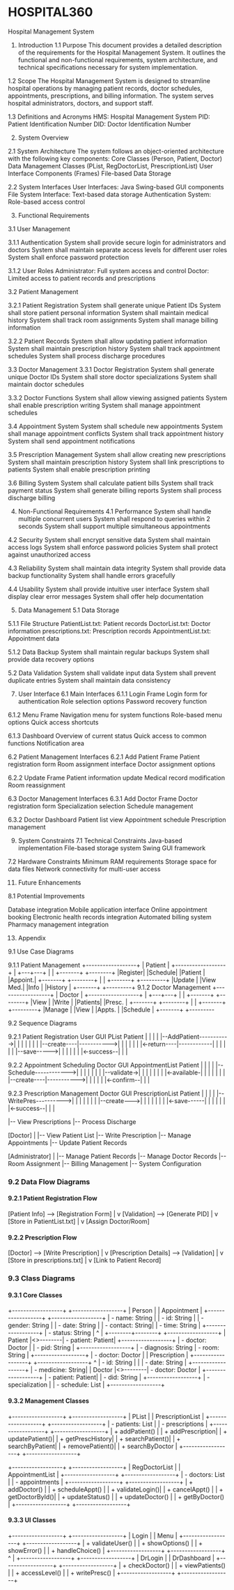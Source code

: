 # HOSPITAL360
Hospital Management System

1. Introduction
1.1 Purpose
This document provides a detailed description of the requirements for the Hospital Management System. It outlines the functional and non-functional requirements, system architecture, and technical specifications necessary for system implementation.


1.2 Scope
The Hospital Management System is designed to streamline hospital operations by managing patient records, doctor schedules, appointments, prescriptions, and billing information. The system serves hospital administrators, doctors, and support staff.


1.3 Definitions and Acronyms
HMS: Hospital Management System
PID: Patient Identification Number
DID: Doctor Identification Number

2. System Overview

   
2.1 System Architecture
The system follows an object-oriented architecture with the following key components:
Core Classes (Person, Patient, Doctor)
Data Management Classes (PList, RegDoctorList, PrescriptionList)
User Interface Components (Frames)
File-based Data Storage

2.2 System Interfaces
User Interfaces: Java Swing-based GUI components
File System Interface: Text-based data storage
Authentication System: Role-based access control


3. Functional Requirements

   
3.1 User Management

3.1.1 Authentication
System shall provide secure login for administrators and doctors
System shall maintain separate access levels for different user roles
System shall enforce password protection


3.1.2 User Roles
Administrator: Full system access and control
Doctor: Limited access to patient records and prescriptions

3.2 Patient Management

3.2.1 Patient Registration
System shall generate unique Patient IDs
System shall store patient personal information
System shall maintain medical history
System shall track room assignments
System shall manage billing information

3.2.2 Patient Records
System shall allow updating patient information
System shall maintain prescription history
System shall track appointment schedules
System shall process discharge procedures

3.3 Doctor Management
3.3.1 Doctor Registration
System shall generate unique Doctor IDs
System shall store doctor specializations
System shall maintain doctor schedules

3.3.2 Doctor Functions
System shall allow viewing assigned patients
System shall enable prescription writing
System shall manage appointment schedules

3.4 Appointment System
System shall schedule new appointments
System shall manage appointment conflicts
System shall track appointment history
System shall send appointment notifications

3.5 Prescription Management
System shall allow creating new prescriptions
System shall maintain prescription history
System shall link prescriptions to patients
System shall enable prescription printing

3.6 Billing System
System shall calculate patient bills
System shall track payment status
System shall generate billing reports
System shall process discharge billing


4. Non-Functional Requirements
4.1 Performance
System shall handle multiple concurrent users
System shall respond to queries within 2 seconds
System shall support multiple simultaneous appointments


4.2 Security
System shall encrypt sensitive data
System shall maintain access logs
System shall enforce password policies
System shall protect against unauthorized access


4.3 Reliability
System shall maintain data integrity
System shall provide data backup functionality
System shall handle errors gracefully


4.4 Usability
System shall provide intuitive user interface
System shall display clear error messages
System shall offer help documentation


5. Data Management
5.1 Data Storage
   
5.1.1 File Structure
PatientList.txt: Patient records
DoctorList.txt: Doctor information
prescriptions.txt: Prescription records
AppointmentList.txt: Appointment data


5.1.2 Data Backup
System shall maintain regular backups
System shall provide data recovery options


5.2 Data Validation
System shall validate input data
System shall prevent duplicate entries
System shall maintain data consistency


7. User Interface
6.1 Main Interfaces
6.1.1 Login Frame
Login form for authentication
Role selection options
Password recovery function


6.1.2 Menu Frame
Navigation menu for system functions
Role-based menu options
Quick access shortcuts


6.1.3 Dashboard
Overview of current status
Quick access to common functions
Notification area

6.2 Patient Management Interfaces
6.2.1 Add Patient Frame
Patient registration form
Room assignment interface
Doctor assignment options

6.2.2 Update Frame
Patient information update
Medical record modification
Room reassignment

6.3 Doctor Management Interfaces
6.3.1 Add Doctor Frame
Doctor registration form
Specialization selection
Schedule management

6.3.2 Doctor Dashboard
Patient list view
Appointment schedule
Prescription management


9. System Constraints
7.1 Technical Constraints
Java-based implementation
File-based storage system
Swing GUI framework


7.2 Hardware Constraints
Minimum RAM requirements
Storage space for data files
Network connectivity for multi-user access

11. Future Enhancements

    
8.1 Potential Improvements

Database integration
Mobile application interface
Online appointment booking
Electronic health records integration
Automated billing system
Pharmacy management integration


13. Appendix

    
9.1 Use Case Diagrams


9.1.1 Patient Management
+------------------+
|     Patient      |
+------------------+
        |
    +---+---+
    |       |
+-------+ +--------+
|Register| |Schedule|
|Patient | |Appoint.|
+-------+ +--------+
    |           |
+-------+ +---------+
|Update | |View Med.|
|Info   | |History  |
+-------+ +---------+
9.1.2 Doctor Management
+------------------+
|     Doctor       |
+------------------+
        |
    +---+---+
    |       |
+-------+ +--------+
|View    | |Write   |
|Patients| |Presc.  |
+-------+ +--------+
    |           |
+-------+ +---------+
|Manage | |View     |
|Appts. | |Schedule |
+-------+ +---------


9.2 Sequence Diagrams


9.2.1 Patient Registration
User        GUI         PList       Patient
 |           |            |            |
 |--AddPatient----------->|            |
 |           |            |            |
 |           |--create----|----------->|
 |           |            |            |
 |           |<-return----|------------|
 |           |            |            |
 |           |--save----->|            |
 |           |            |            |
 |<-success--|            |            |

 
9.2.2 Appointment Scheduling
Doctor      GUI      AppointmentList  Patient
 |           |            |            |
 |--Schedule------------>|            |
 |           |            |            |
 |           |--validate->|            |
 |           |            |            |
 |           |<-available-|            |
 |           |            |            |
 |           |--create----|----------->|
 |           |            |            |
 |<-confirm--|            |            |

 
9.2.3 Prescription Management
Doctor      GUI      PrescriptionList Patient
 |           |            |            |
 |--WritePres---------->|            |
 |           |            |            |
 |           |--create--->|            |
 |           |            |            |
 |           |<-save------|            |
 |           |            |            |
 |<-success--|            |            |

 
|-- View Prescriptions |-- Process Discharge

[Doctor] | |-- View Patient List |-- Write Prescription |-- Manage Appointments |-- Update Patient Records

[Administrator] | |-- Manage Patient Records |-- Manage Doctor Records |-- Room Assignment |-- Billing Management |-- System Configuration


### 9.2 Data Flow Diagrams

#### 9.2.1 Patient Registration Flow
[Patient Info] --> [Registration Form] | v [Validation] --> [Generate PID] | v [Store in PatientList.txt] | v [Assign Doctor/Room]


#### 9.2.2 Prescription Flow
[Doctor] --> [Write Prescription] | v [Prescription Details] --> [Validation] | v [Store in prescriptions.txt] | v [Link to Patient Record]


### 9.3 Class Diagrams

#### 9.3.1 Core Classes
+------------------+ +------------------+ | Person | | Appointment | +------------------+ +------------------+ | - name: String | | - id: String | | - gender: String | | - date: String | | - contact: String| | - time: String | +------------------+ | - status: String | ^ | +--------+--------+ +------------------+ | Patient |<>--------| - patient: Patient| +------------------+ | - doctor: Doctor | | - pid: String | +------------------+ | - diagnosis: String
| - room: String | +------------------+ | - doctor: Doctor | | Prescription | +------------------+ +------------------+ ^ | - id: String | | | - date: String | +------------------+ | - medicine: String| | Doctor |<>--------| - doctor: Doctor | +------------------+ | - patient: Patient| | - did: String | +------------------+ | - specialization | | - schedule: List | +------------------+


#### 9.3.2 Management Classes
+------------------+ +------------------+ | PList | | PrescriptionList | +------------------+ +------------------+ | - patients: List | | - prescriptions | +------------------+ +------------------+ | + addPatient() | | + addPrescription| | + updatePatient()| | + getPrescHistory| | + searchPatient()| | + searchByPatient| | + removePatient()| | + searchByDoctor | +------------------+ +------------------+

+------------------+ +------------------+ | RegDoctorList | | AppointmentList | +------------------+ +------------------+ | - doctors: List | | - appointments | +------------------+ +------------------+ | + addDoctor() | | + scheduleAppt() | | + validateLogin()| | + cancelAppt() | | + getDoctorById()| | + updateStatus() | | + updateDoctor() | | + getByDoctor() | +------------------+ +------------------+


#### 9.3.3 UI Classes
+------------------+ +------------------+ | Login | | Menu | +------------------+ +------------------+ | + validateUser() | | + showOptions() | | + showError() | | + handleChoice() | +------------------+ +------------------+ ^ | +------------------+ +------------------+ | DrLogin | | DrDashboard | +------------------+ +------------------+ | + checkDoctor() | | + viewPatients() | | + accessLevel() | | + writePresc() | +------------------+ +------------------+

